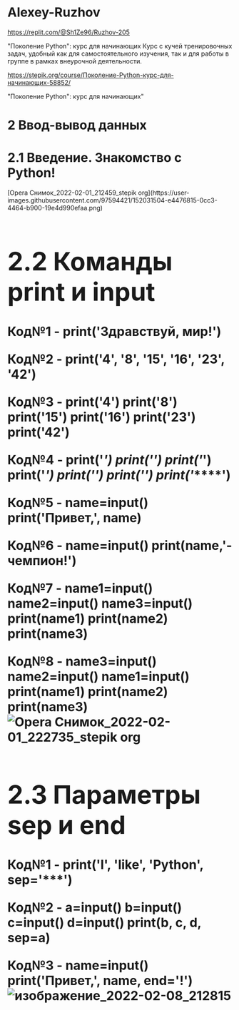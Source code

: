 # Alexey-Ruzhov
https://replit.com/@Sh1Ze96/Ruzhov-205

"Поколение Python": курс для начинающих Курс с кучей тренировочных задач, удобный как для самостоятельного изучения, так и для работы в группе в рамках внеурочной деятельности. 

https://stepik.org/course/Поколение-Python-курс-для-начинающих-58852/

"Поколение Python": курс для начинающих"

<h1><strong>2  Ввод-вывод данных</h1></strong>

<h1><strong>2.1 Введение. Знакомство с Python!</h1></strong>
        [Opera Снимок_2022-02-01_212459_stepik org](https://user-images.githubusercontent.com/97594421/152031504-e4476815-0cc3-4464-b900-19e4d990efaa.png)
<h1><strong><h1><strong>2.2 Команды print и input</h1></strong>

Код№1 - print('Здравствуй, мир!')

Код№2 - print('4', '8', '15', '16', '23', '42')

Код№3 - print('4')
        print('8')
        print('15')
        print('16')
        print('23')
        print('42')
        
Код№4 - print('*')
        print('**')
        print('***')
        print('****')
        print('*****')
        print('******')
        print('*******')
        
Код№5 - name=input()
        print('Привет,', name)
        
Код№6 - name=input()
        print(name,'- чемпион!')
        
Код№7 - name1=input()
        name2=input()
        name3=input()
        print(name1)
        print(name2)
        print(name3)
        
Код№8 - name3=input()
        name2=input()
        name1=input()
        print(name1)
        print(name2)
        print(name3)
        ![Opera Снимок_2022-02-01_222735_stepik org](https://user-images.githubusercontent.com/97594421/152037381-80ca8a24-64af-4e71-8921-27a80decd0eb.png)
        
<h1><strong>2.3 Параметры sep и end</h1></strong>

Код№1 - print('I', 'like', 'Python', sep='***')

Код№2 - a=input()
        b=input()
        c=input()
        d=input()
        print(b, c, d, sep=a) 

Код№3 - name=input() 
        print('Привет,', name, end='!')
        ![изображение_2022-02-08_212815](https://user-images.githubusercontent.com/97594421/153052251-6c047927-a40d-4f20-a1d9-8da81c8ba01e.png)

